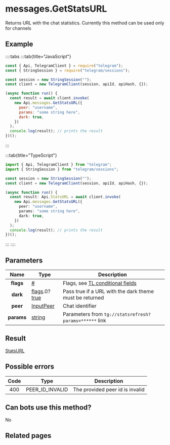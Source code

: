 # messages.GetStatsURL

Returns URL with the chat statistics. Currently this method can be used only for channels

## Example

::::tabs
:::tab{title="JavaScript"}

```js
const { Api, TelegramClient } = require("telegram");
const { StringSession } = require("telegram/sessions");

const session = new StringSession("");
const client = new TelegramClient(session, apiId, apiHash, {});

(async function run() {
  const result = await client.invoke(
    new Api.messages.GetStatsURL({
      peer: "username",
      params: "some string here",
      dark: true,
    })
  );
  console.log(result); // prints the result
})();
```

:::

:::tab{title="TypeScript"}

```ts
import { Api, TelegramClient } from "telegram";
import { StringSession } from "telegram/sessions";

const session = new StringSession("");
const client = new TelegramClient(session, apiId, apiHash, {});

(async function run() {
  const result: Api.StatsURL = await client.invoke(
    new Api.messages.GetStatsURL({
      peer: "username",
      params: "some string here",
      dark: true,
    })
  );
  console.log(result); // prints the result
})();
```

:::
::::

## Parameters

|    Name    | Type                                                                                                                              | Description                                                                                             |
| :--------: | --------------------------------------------------------------------------------------------------------------------------------- | ------------------------------------------------------------------------------------------------------- |
| **flags**  | [#](https://core.telegram.org/type/%23)                                                                                           | Flags, see [TL conditional fields](https://core.telegram.org/mtproto/TL-combinators#conditional-fields) |
|  **dark**  | [flags](https://core.telegram.org/mtproto/TL-combinators#conditional-fields).0?[true](https://core.telegram.org/constructor/true) | Pass true if a URL with the dark theme must be returned                                                 |
|  **peer**  | [InputPeer](https://core.telegram.org/type/InputPeer)                                                                             | Chat identifier                                                                                         |
| **params** | [string](https://core.telegram.org/type/string)                                                                                   | Parameters from `tg://statsrefresh?params=******` link                                                  |

## Result

[StatsURL](https://core.telegram.org/type/StatsURL)

## Possible errors

| Code | Type            | Description                     |
| :--: | --------------- | ------------------------------- |
| 400  | PEER_ID_INVALID | The provided peer id is invalid |

## Can bots use this method?

No

## Related pages
